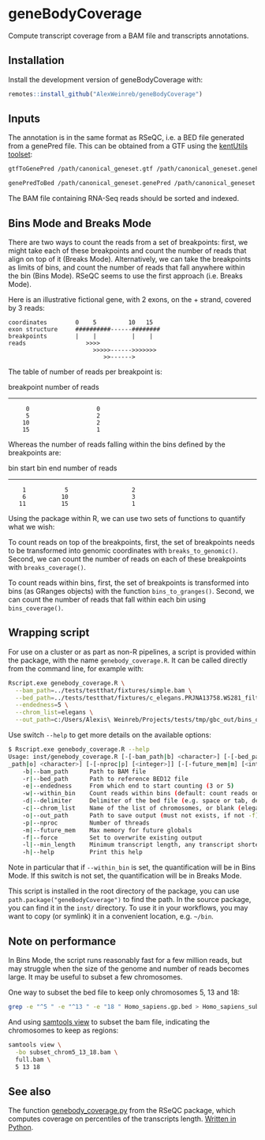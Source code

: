 
# geneBodyCoverage


Compute transcript coverage from a BAM file and transcripts annotations.

## Installation

Install the development version of geneBodyCoverage with:

``` r
remotes::install_github("AlexWeinreb/geneBodyCoverage")
```

## Inputs

The annotation is in the same format as RSeQC, i.e. a BED file generated from a genePred file. This can be obtained from a GTF using the [kentUtils toolset](https://hgdownload.soe.ucsc.edu/admin/exe/):

```bash
gtfToGenePred /path/canonical_geneset.gtf /path/canonical_geneset.genePred

genePredToBed /path/canonical_geneset.genePred /path/canonical_geneset.genePred.bed
```

The BAM file containing RNA-Seq reads should be sorted and indexed.


## Bins Mode and Breaks Mode

There are two ways to count the reads from a set of breakpoints: first, we might take each of these breakpoints and count the number of reads that align on top of it (Breaks Mode). Alternatively, we can take the breakpoints as limits of bins, and count the number of reads that fall anywhere within the bin (Bins Mode). RSeQC seems to use the first approach (i.e. Breaks Mode).

Here is an illustrative fictional gene, with 2 exons, on the + strand, covered by 3 reads:

```{text}
coordinates        0    5         10   15
exon structure     ##########------########
breakpoints        |    |          |    |  
reads                 >>>>
                        >>>>>------>>>>>>>
                           >>------>
```

The table of number of reads per breakpoint is:

  breakpoint   number of reads
------------ -----------------
         0                   0
         5                   2
        10                   2
        15                   1

Whereas the number of reads falling within the bins defined by the breakpoints are:

  bin start     bin end  number of reads
----------- ----------- ----------------
        1           5                  2
        6          10                  3
       11          15                  1



Using the package within R, we can use two sets of functions to quantify what we wish:

To count reads on top of the breakpoints, first, the set of breakpoints needs to be transformed into genomic coordinates with `breaks_to_genomic()`. Second, we can count the number of reads on each of these breakpoints with `breaks_coverage()`.

To count reads within bins, first, the set of breakpoints is transformed into bins (as GRanges objects) with the function `bins_to_granges()`. Second, we can count the number of reads that fall within each bin using `bins_coverage()`.






## Wrapping script

For use on a cluster or as part as non-R pipelines, a script is provided within the package, with the name `genebody_coverage.R`. It can be called directly from the command line, for example with:

```bash
Rscript.exe genebody_coverage.R \
  --bam_path=../tests/testthat/fixtures/simple.bam \
  --bed_path=../tests/testthat/fixtures/c_elegans.PRJNA13758.WS281_filtered.bed \
  --endedness=5 \
  --chrom_list=elegans \
  --out_path=c:/Users/Alexis\ Weinreb/Projects/tests/tmp/gbc_out/bins_output.rds
```

Use switch `--help` to get more details on the available options:

```bash
$ Rscript.exe genebody_coverage.R --help
Usage: inst/genebody_coverage.R [-[-bam_path|b] <character>] [-[-bed_path|r] <character>] [-[-endedness|e] <integer>] [-[-within_bin|w]] [-[-delimiter|d] [<character>]] [-[-chrom_list|c] [<character>]] [-[-out
_path|o] <character>] [-[-nproc|p] [<integer>]] [-[-future_mem|m] [<integer>]] [-[-force|f]] [-[-min_length|l] [<integer>]] [-[-help|h]]
    -b|--bam_path      Path to BAM file
    -r|--bed_path      Path to reference BED12 file
    -e|--endedness     From which end to start counting (3 or 5)
    -w|--within_bin    Count reads within bins (default: count reads on the breaks)
    -d|--delimiter     Delimiter of the bed file (e.g. space or tab, default: tab)
    -c|--chrom_list    Name of the list of chromosomes, or blank (elegans, hg38 accepted)
    -o|--out_path      Path to save output (must not exists, if not -f)
    -p|--nproc         Number of threads
    -m|--future_mem    Max memory for future globals
    -f|--force         Set to overwrite existing output
    -l|--min_length    Minimum transcript length, any transcript shorter will be ignored (default: 100 bp)
    -h|--help          Print this help
```

Note in particular that if `--within_bin` is set, the quantification will be in Bins Mode. If this switch is not set, the quantification will be in Breaks Mode.

This script is installed in the root directory of the package, you can use `path.package("geneBodyCoverage")` to find the path. In the source package, you can find it in the `inst/` directory. To use it in your workflows, you may want to copy (or symlink) it in a convenient location, e.g. `~/bin`.



## Note on performance

In Bins Mode, the script runs reasonably fast for a few million reads, but may struggle when the size of the genome and number of reads becomes large. It may be useful to subset a few chromosomes.

One way to subset the bed file to keep only chromosomes 5, 13 and 18:
```bash
grep -e "^5 " -e "^13 " -e "18 " Homo_sapiens.gp.bed > Homo_sapiens_subset.gp.bed
```

And using [samtools view](http://www.htslib.org/doc/samtools-view.html) to subset the bam file, indicating the chromosomes to keep as regions:

```bash
samtools view \
  -bo subset_chrom5_13_18.bam \
  full.bam \
  5 13 18
```


## See also

The function [genebody_coverage.py](https://rseqc.sourceforge.net/#genebody-coverage-py) from the RSeQC package, which computes coverage on percentiles of the transcripts length. [Written in Python](https://github.com/MonashBioinformaticsPlatform/RSeQC/blob/master/rseqc/modules/geneBody_coverage.py).

